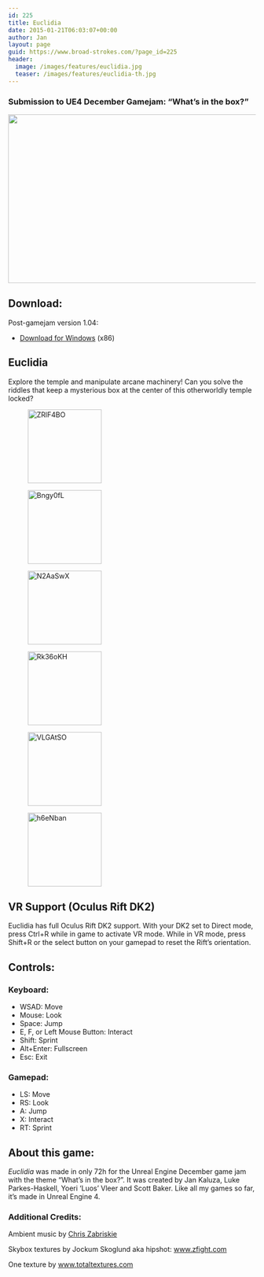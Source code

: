 ```yaml
---
id: 225
title: Euclidia
date: 2015-01-21T06:03:07+00:00
author: Jan
layout: page
guid: https://www.broad-strokes.com/?page_id=225
header:
  image: /images/features/euclidia.jpg
  teaser: /images/features/euclidia-th.jpg
---
```

### Submission to UE4 December Gamejam: &#8220;What&#8217;s in the box?&#8221;

[<img class="alignnone wp-image-179 size-large" title=" " src="https://www.broad-strokes.com/images/wp-content/uploads/2014/12/Rk36oKH-1024x549.jpg" alt="" width="640" height="343" srcset="https://www.broad-strokes.com/images/wp-content/uploads/2014/12/Rk36oKH-1024x549.jpg 1024w, https://www.broad-strokes.com/images/wp-content/uploads/2014/12/Rk36oKH-300x161.jpg 300w" sizes="(max-width: 640px) 100vw, 640px" />](https://www.broad-strokes.com/images/wp-content/uploads/2014/12/Rk36oKH.jpg)

## Download:

Post-gamejam version 1.04:

  * [Download for Windows](https://www.broad-strokes.com/download/euclidia.1.04.zip) (x86)

## Euclidia

Explore the temple and manipulate arcane machinery! Can you solve the riddles that keep a mysterious box at the center of this otherworldly temple locked?

<div id='gallery-5' class='gallery galleryid-225 gallery-columns-3 gallery-size-thumbnail'>
  <figure class='gallery-item'>

  <div class='gallery-icon landscape'>
    <a href='https://www.broad-strokes.com/images/wp-content/uploads/2014/12/ZRlF4BO.jpg'><img width="150" height="150" src="https://www.broad-strokes.com/images/wp-content/uploads/2014/12/ZRlF4BO-150x150.jpg" class="attachment-thumbnail size-thumbnail" alt="ZRlF4BO" srcset="https://www.broad-strokes.com/images/wp-content/uploads/2014/12/ZRlF4BO-150x150.jpg 150w, https://www.broad-strokes.com/images/wp-content/uploads/2014/12/ZRlF4BO-500x500.jpg 500w" sizes="(max-width: 150px) 100vw, 150px" /></a>
  </div></figure><figure class='gallery-item'>

  <div class='gallery-icon landscape'>
    <a href='https://www.broad-strokes.com/images/wp-content/uploads/2014/12/Bngy0fL.jpg'><img width="150" height="150" src="https://www.broad-strokes.com/images/wp-content/uploads/2014/12/Bngy0fL-150x150.jpg" class="attachment-thumbnail size-thumbnail" alt="Bngy0fL" srcset="https://www.broad-strokes.com/images/wp-content/uploads/2014/12/Bngy0fL-150x150.jpg 150w, https://www.broad-strokes.com/images/wp-content/uploads/2014/12/Bngy0fL-500x500.jpg 500w" sizes="(max-width: 150px) 100vw, 150px" /></a>
  </div></figure><figure class='gallery-item'>

  <div class='gallery-icon landscape'>
    <a href='https://www.broad-strokes.com/images/wp-content/uploads/2014/12/N2AaSwX.jpg'><img width="150" height="150" src="https://www.broad-strokes.com/images/wp-content/uploads/2014/12/N2AaSwX-150x150.jpg" class="attachment-thumbnail size-thumbnail" alt="N2AaSwX" srcset="https://www.broad-strokes.com/images/wp-content/uploads/2014/12/N2AaSwX-150x150.jpg 150w, https://www.broad-strokes.com/images/wp-content/uploads/2014/12/N2AaSwX-500x500.jpg 500w" sizes="(max-width: 150px) 100vw, 150px" /></a>
  </div></figure><figure class='gallery-item'>

  <div class='gallery-icon landscape'>
    <a href='https://www.broad-strokes.com/images/wp-content/uploads/2014/12/Rk36oKH.jpg'><img width="150" height="150" src="https://www.broad-strokes.com/images/wp-content/uploads/2014/12/Rk36oKH-150x150.jpg" class="attachment-thumbnail size-thumbnail" alt="Rk36oKH" srcset="https://www.broad-strokes.com/images/wp-content/uploads/2014/12/Rk36oKH-150x150.jpg 150w, https://www.broad-strokes.com/images/wp-content/uploads/2014/12/Rk36oKH-500x500.jpg 500w" sizes="(max-width: 150px) 100vw, 150px" /></a>
  </div></figure><figure class='gallery-item'>

  <div class='gallery-icon landscape'>
    <a href='https://www.broad-strokes.com/images/wp-content/uploads/2014/12/VLGAtSO.jpg'><img width="150" height="150" src="https://www.broad-strokes.com/images/wp-content/uploads/2014/12/VLGAtSO-150x150.jpg" class="attachment-thumbnail size-thumbnail" alt="VLGAtSO" srcset="https://www.broad-strokes.com/images/wp-content/uploads/2014/12/VLGAtSO-150x150.jpg 150w, https://www.broad-strokes.com/images/wp-content/uploads/2014/12/VLGAtSO-500x500.jpg 500w" sizes="(max-width: 150px) 100vw, 150px" /></a>
  </div></figure><figure class='gallery-item'>

  <div class='gallery-icon landscape'>
    <a href='https://www.broad-strokes.com/images/wp-content/uploads/2014/12/h6eNban.jpg'><img width="150" height="150" src="https://www.broad-strokes.com/images/wp-content/uploads/2014/12/h6eNban-150x150.jpg" class="attachment-thumbnail size-thumbnail" alt="h6eNban" srcset="https://www.broad-strokes.com/images/wp-content/uploads/2014/12/h6eNban-150x150.jpg 150w, https://www.broad-strokes.com/images/wp-content/uploads/2014/12/h6eNban-500x500.jpg 500w" sizes="(max-width: 150px) 100vw, 150px" /></a>
  </div></figure>
</div>

## VR Support (Oculus Rift DK2)

Euclidia has full Oculus Rift DK2 support. With your DK2 set to Direct mode, press Ctrl+R while in game to activate VR mode. While in VR mode, press Shift+R or the select button on your gamepad to reset the Rift&#8217;s orientation.

## Controls:

### Keyboard:

  * WSAD: Move
  * Mouse: Look
  * Space: Jump
  * E, F, or Left Mouse Button: Interact
  * Shift: Sprint
  * Alt+Enter: Fullscreen
  * Esc: Exit

### Gamepad:

  * LS: Move
  * RS: Look
  * A: Jump
  * X: Interact
  * RT: Sprint

## About this game:

_Euclidia_ was made in only 72h for the Unreal Engine December game jam with the theme &#8220;What&#8217;s in the box?&#8221;. It was created by Jan Kaluza, Luke Parkes-Haskell, Yoeri &#8216;Luos&#8217; Vleer and Scott Baker. Like all my games so far, it&#8217;s made in Unreal Engine 4.

### Additional Credits:

Ambient music by <a href="http://chriszabriskie.com" target="_blank">Chris Zabriskie</a>

Skybox textures by Jockum Skoglund aka hipshot: <a href="http://www.zfight.com" target="_blank">www.zfight.com</a>

One texture by <a href="http://www.totaltextures.com" target="_blank">www.totaltextures.com</a>
